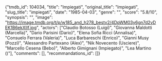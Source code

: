 {"tmdb_id": 104034, "title": "Impiegati", "original_title": "Impiegati", "slug_title": "impiegati", "date": "1985-04-03", "genre": "", "score": "5.8/10", "synopsis": "", "image": "https://image.tmdb.org/t/p/w185_and_h278_bestv2/4DpWM03y6gn7d2vDEK1B6ekXIIf.jpg", "actors": ["Claudio Botosso (Luigi)", "Giovanna Maldotti (Marcella)", "Dario Parisini (Dario)", "Elena Sofia Ricci (Annalisa)", "Consuelo Ferrara (Valeria)", "Luca Barbareschi (Enrico)", "Gianni Musy (Pozzi)", "Alessandro Partexano (Alex)", "Nik Novecento (Usciere)", "Marcello Cesena (Bebo)", "Alberto Gimignani (Impiegato)", "Lea Martino ()"], "comments": [], "recommandations_id": []}